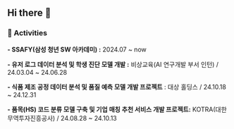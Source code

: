 ## Hi there 👋



### 🔭 Activities
**- SSAFY(삼성 청년 SW 아카데미) :** 2024.07 ~ now

**- 유저 로그 데이터 분석 및 학생 진단 모델 개발 :** 비상교육(AI 연구개발 부서 인턴) / 24.03.04 ~ 24.06.28

**- 식품 제조 공정 데이터 분석 및 품질 예측 모델 개발 프로젝트** : 대상 홀딩스 / 24.10.18 ~ 24.12.31

**- 품목(HS) 코드 분류 모델 구축 및 기업 매칭 추천 서비스 개발 프로젝트:** KOTRA(대한무역투자진흥공사) / 24.08.28 ~ 24.10.13

